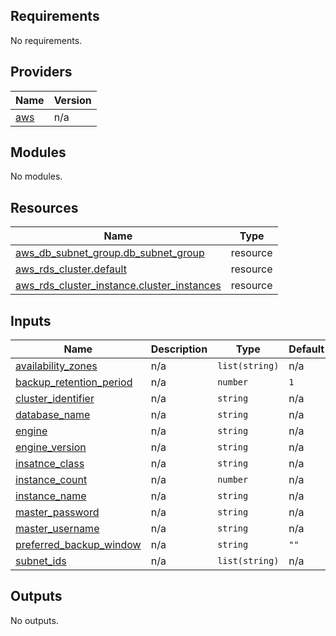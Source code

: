 ## Requirements

No requirements.

## Providers

| Name | Version |
|------|---------|
| <a name="provider_aws"></a> [aws](#provider\_aws) | n/a |

## Modules

No modules.

## Resources

| Name | Type |
|------|------|
| [aws_db_subnet_group.db_subnet_group](https://registry.terraform.io/providers/hashicorp/aws/latest/docs/resources/db_subnet_group) | resource |
| [aws_rds_cluster.default](https://registry.terraform.io/providers/hashicorp/aws/latest/docs/resources/rds_cluster) | resource |
| [aws_rds_cluster_instance.cluster_instances](https://registry.terraform.io/providers/hashicorp/aws/latest/docs/resources/rds_cluster_instance) | resource |

## Inputs

| Name | Description | Type | Default | Required |
|------|-------------|------|---------|:--------:|
| <a name="input_availability_zones"></a> [availability\_zones](#input\_availability\_zones) | n/a | `list(string)` | n/a | yes |
| <a name="input_backup_retention_period"></a> [backup\_retention\_period](#input\_backup\_retention\_period) | n/a | `number` | `1` | no |
| <a name="input_cluster_identifier"></a> [cluster\_identifier](#input\_cluster\_identifier) | n/a | `string` | n/a | yes |
| <a name="input_database_name"></a> [database\_name](#input\_database\_name) | n/a | `string` | n/a | yes |
| <a name="input_engine"></a> [engine](#input\_engine) | n/a | `string` | n/a | yes |
| <a name="input_engine_version"></a> [engine\_version](#input\_engine\_version) | n/a | `string` | n/a | yes |
| <a name="input_insatnce_class"></a> [insatnce\_class](#input\_insatnce\_class) | n/a | `string` | n/a | yes |
| <a name="input_instance_count"></a> [instance\_count](#input\_instance\_count) | n/a | `number` | n/a | yes |
| <a name="input_instance_name"></a> [instance\_name](#input\_instance\_name) | n/a | `string` | n/a | yes |
| <a name="input_master_password"></a> [master\_password](#input\_master\_password) | n/a | `string` | n/a | yes |
| <a name="input_master_username"></a> [master\_username](#input\_master\_username) | n/a | `string` | n/a | yes |
| <a name="input_preferred_backup_window"></a> [preferred\_backup\_window](#input\_preferred\_backup\_window) | n/a | `string` | `""` | no |
| <a name="input_subnet_ids"></a> [subnet\_ids](#input\_subnet\_ids) | n/a | `list(string)` | n/a | yes |

## Outputs

No outputs.